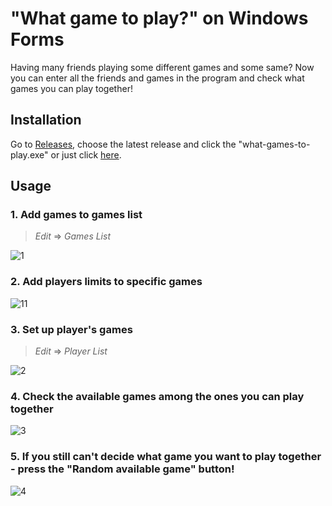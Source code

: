 # "What game to play?" on Windows Forms 
Having many friends playing some different games and some same?
Now you can enter all the friends and games in the program and check what games you can play together!

## Installation
Go to <a href="https://github.com/malandrii/what-game-to-play-winforms/releases">Releases</a>, choose the latest release and click the "what-games-to-play.exe" or
just click <a href="https://github.com/malandrii/what-game-to-play-winforms/releases/download/1.0/what-game-to-play.exe">here</a>.

## Usage
### 1. Add games to games list
> *Edit* => *Games List*


![1](https://user-images.githubusercontent.com/111363234/204443654-4c00c1a8-dac0-47c5-a5a7-65097c5e4dde.png)

### 2. Add players limits to specific games


![11](https://user-images.githubusercontent.com/111363234/204443840-8a1a4b0b-20ab-48fa-afe1-62cff1b33b67.png)

### 3. Set up player's games
> *Edit* => *Player List*


![2](https://user-images.githubusercontent.com/111363234/204443696-4505e554-81c2-4bbc-a191-912ddb11207e.png)

### 4. Check the available games among the ones you can play together

![3](https://user-images.githubusercontent.com/111363234/204443969-185d4b7f-e9e5-423b-a34b-736c43e47843.png)

### 5. If you still can't decide what game you want to play together - press the "Random available game" button!

![4](https://user-images.githubusercontent.com/111363234/204444025-e57c32ff-599e-479f-8a0b-883dde0c48e9.png)
